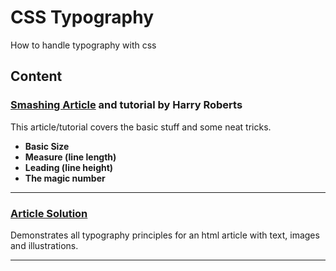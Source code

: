 # CSS Typography

How to handle typography with css

## Content
### [Smashing Article](smashing_article/) and tutorial by Harry Roberts
This article/tutorial covers the basic stuff and some neat tricks.
* **Basic Size**
* **Measure (line length)**
* **Leading (line height)**
* **The magic number**
---
### [Article Solution](article_solution/)
Demonstrates all typography principles for an html article with text, images and illustrations.

---